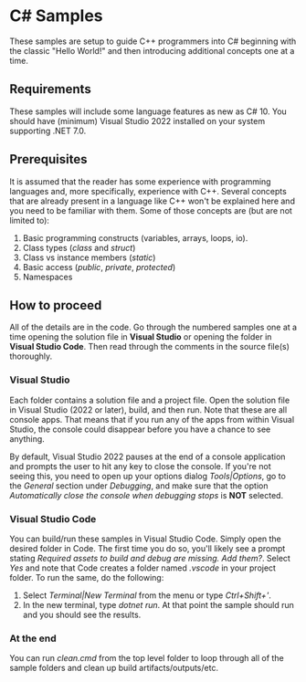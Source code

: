 # C# Samples

These samples are setup to guide C++ programmers into C# beginning with the classic "Hello World!" and then introducing additional concepts one at a time.

## Requirements

These samples will include some language features as new as C# 10. You should have (minimum) Visual Studio 2022 installed on your system supporting .NET 7.0.

## Prerequisites

It is assumed that the reader has some experience with programming languages and, more specifically, experience with C++. Several concepts that are already present in a language like C++ won't be explained here and you need to be familiar with them. Some of those concepts are (but are not limited to):

1. Basic programming constructs (variables, arrays, loops, io).
2. Class types (*class* and *struct*)
3. Class vs instance members (*static*)
4. Basic access (*public*, *private*, *protected*)
5. Namespaces

## How to proceed

All of the details are in the code. Go through the numbered samples one at a time opening the solution file in **Visual Studio** or opening the folder in **Visual Studio Code**. Then read through the comments in the source file(s) thoroughly.

### Visual Studio

Each folder contains a solution file and a project file. Open the solution file in Visual Studio (2022 or later), build, and then run. Note that these are all console apps. That means that if you run any of the apps from within Visual Studio, the console could disappear before you have a chance to see anything.

By default, Visual Studio 2022 pauses at the end of a console application and prompts the user to hit any key to close the console. If you're not seeing this, you need to open up your options dialog *Tools|Options*, go to the *General* section under *Debugging*, and make sure that the option *Automatically close the console when debugging stops* is **NOT** selected. 

### Visual Studio Code

You can build/run these samples in Visual Studio Code. Simply open the desired folder in Code. The first time you do so, you'll likely see a prompt stating *Required assets to build and debug are missing. Add them?*. Select *Yes* and note that Code creates a folder named *.vscode* in your project folder. To run the same, do the following:

1. Select *Terminal|New Terminal* from the menu or type *Ctrl+Shift+'*.
2. In the new terminal, type *dotnet run*. At that point the sample should run and you should see the results.

### At the end

You can run *clean.cmd* from the top level folder to loop through all of the sample folders and clean up build artifacts/outputs/etc.